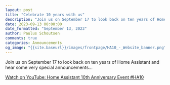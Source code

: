```yaml
---
layout: post
title: "Celebrate 10 years with us"
description: "Join us on September 17 to look back on ten years of Home Assistant and hear some very special announcements..."
date: 2023-09-13 00:00:00
date_formatted: "September 13, 2023"
author: Paulus Schoutsen
comments: true
categories: Announcements
og_image: "{{site.baseurl}}/images/frontpage/HA10_-_Website_banner.png"
---
```


Join us on September 17 to look back on ten years of Home Assistant and hear some very special announcements...

<lite-youtube autoload videoid="EmLV6lJLzSU" videotitle="Home Assistant 10th Anniversary Event #HA10">
  <a class="lite-youtube-fallback" href="https://www.youtube.com/watch?v=EmLV6lJLzSU">Watch on YouTube: Home Assistant 10th Anniversary Event #HA10</a>
</lite-youtube>
